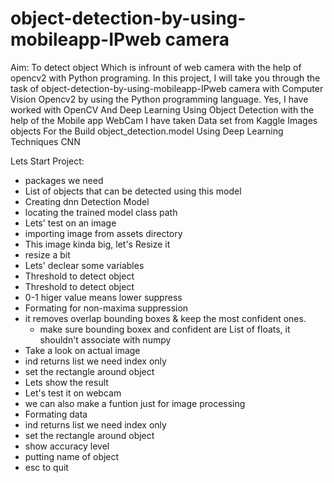 # object-detection-by-using-mobileapp-IPweb camera
Aim: To detect object Which is infrount of web camera with the help of opencv2 with Python programing.
In this project, I will take you through the task of object-detection-by-using-mobileapp-IPweb camera with Computer Vision Opencv2 by using the Python programming language. 
Yes, I have worked with OpenCV And Deep Learning Using Object Detection with the help of the Mobile app WebCam 
I have taken Data set from Kaggle Images objects For the Build object_detection.model Using Deep Learning Techniques CNN 

Lets Start Project:

* packages we need  
* List of objects that can be detected using this model
* Creating dnn Detection Model
* locating the trained model class path
* Lets' test on an image
* importing image from assets directory
* This image kinda big, let's Resize it
* resize a bit 
* Lets' declear some variables
* Threshold to detect object
* Threshold to detect object
* 0-1 higer value means lower suppress
* Formating for non-maxima suppression
* it removes overlap bounding boxes & keep the most confident ones. 
   - make sure bounding boxex and confident are List of floats, it shouldn't associate with numpy
* Take a look on actual image
* ind returns list we need index only
* set the rectangle around object
* Lets show the result 
* Let's test it on webcam
* we can also make a funtion just for image processing 
* Formating data
* ind returns list we need index only
* set the rectangle around object
* show accuracy level
* putting name of object
* esc to quit







